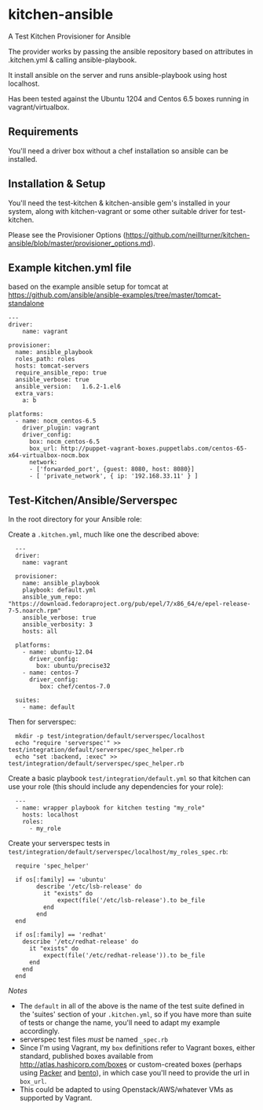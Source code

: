 # kitchen-ansible
A Test Kitchen Provisioner for Ansible

The provider works by passing the ansible repository based on attributes in .kitchen.yml & calling ansible-playbook.

It install ansible on the server and runs ansible-playbook using host localhost.

Has been tested against the Ubuntu 1204 and Centos 6.5 boxes running in vagrant/virtualbox.

## Requirements
You'll need a driver box without a chef installation so ansible can be installed.

## Installation & Setup
You'll need the test-kitchen & kitchen-ansible gem's installed in your system, along with kitchen-vagrant or some other suitable driver for test-kitchen.

Please see the Provisioner Options (https://github.com/neillturner/kitchen-ansible/blob/master/provisioner_options.md).

## Example kitchen.yml file

based on the example ansible setup for tomcat at  https://github.com/ansible/ansible-examples/tree/master/tomcat-standalone
```
---
driver:
    name: vagrant

provisioner:
  name: ansible_playbook
  roles_path: roles
  hosts: tomcat-servers
  require_ansible_repo: true
  ansible_verbose: true
  ansible_version:   1.6.2-1.el6
  extra_vars:
    a: b

platforms:
  - name: nocm_centos-6.5
    driver_plugin: vagrant
    driver_config:
      box: nocm_centos-6.5
      box_url: http://puppet-vagrant-boxes.puppetlabs.com/centos-65-x64-virtualbox-nocm.box
      network:
      - ['forwarded_port', {guest: 8080, host: 8080}]
      - [ 'private_network', { ip: '192.168.33.11' } ]
```

## Test-Kitchen/Ansible/Serverspec

In the root directory for your Ansible role:

Create a `.kitchen.yml`, much like one the described above:

      ---
      driver:
        name: vagrant

      provisioner:
        name: ansible_playbook
        playbook: default.yml
        ansible_yum_repo: "https://download.fedoraproject.org/pub/epel/7/x86_64/e/epel-release-7-5.noarch.rpm"
        ansible_verbose: true
        ansible_verbosity: 3
        hosts: all

      platforms:
        - name: ubuntu-12.04
          driver_config:
            box: ubuntu/precise32
        - name: centos-7
          driver_config:
             box: chef/centos-7.0

      suites:
        - name: default

Then for serverspec:

      mkdir -p test/integration/default/serverspec/localhost
      echo "require 'serverspec'" >> test/integration/default/serverspec/spec_helper.rb
      echo "set :backend, :exec" >> test/integration/default/serverspec/spec_helper.rb

Create a basic playbook `test/integration/default.yml` so that kitchen can use your role (this should include any dependencies for your role):

      ---
      - name: wrapper playbook for kitchen testing "my_role"
        hosts: localhost
        roles:
          - my_role

Create your serverspec tests in `test/integration/default/serverspec/localhost/my_roles_spec.rb`:

      require 'spec_helper'

      if os[:family] == 'ubuntu'
            describe '/etc/lsb-release' do
              it "exists" do
                  expect(file('/etc/lsb-release').to be_file
              end
            end
      end

      if os[:family] == 'redhat'
        describe '/etc/redhat-release' do
          it "exists" do
              expect(file('/etc/redhat-release')).to be_file
          end
        end
      end

*Notes*

* The `default` in all of the above is the name of the test suite defined in the 'suites' section of your `.kitchen.yml`, so if you have more than suite of tests or change the name, you'll need to adapt my example accordingly.
* serverspec test files *must* be named `_spec.rb`
* Since I'm using Vagrant, my `box` definitions refer to Vagrant boxes, either standard, published boxes available from <http://atlas.hashicorp.com/boxes> or custom-created boxes (perhaps using [Packer][packer] and [bento][bento]), in which case you'll need to provide the url in `box_url`.
* This could be adapted to using Openstack/AWS/whatever VMs as supported by Vagrant.

[Serverspec]: http://serverspec.org
[packer]: https://packer.io
[bento]: https://github.com/chef/bento

